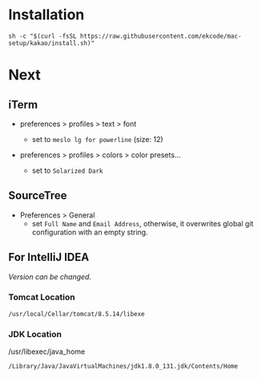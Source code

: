# Installation
```
sh -c "$(curl -fsSL https://raw.githubusercontent.com/ekcode/mac-setup/kakao/install.sh)"
```

# Next
## iTerm
* preferences > profiles > text > font
  * set to `meslo lg for powerline` (size: 12)

* preferences > profiles > colors > color presets...
  * set to `Solarized Dark`

## SourceTree
* Preferences > General
  * set `Full Name` and `Email Address`, otherwise, it overwrites global git configuration with an empty string.

## For IntelliJ IDEA
_Version can be changed._

### Tomcat Location
```
/usr/local/Cellar/tomcat/8.5.14/libexe
```

### JDK Location
/usr/libexec/java_home
```
/Library/Java/JavaVirtualMachines/jdk1.8.0_131.jdk/Contents/Home
```

